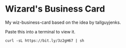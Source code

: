 # Wizard's Business Card

My wiz-business-card based on the idea by tallguyjenks.

Paste this into a terminal to view it.

```
curl -sL https://bit.ly/3z2gH67 | sh
```
